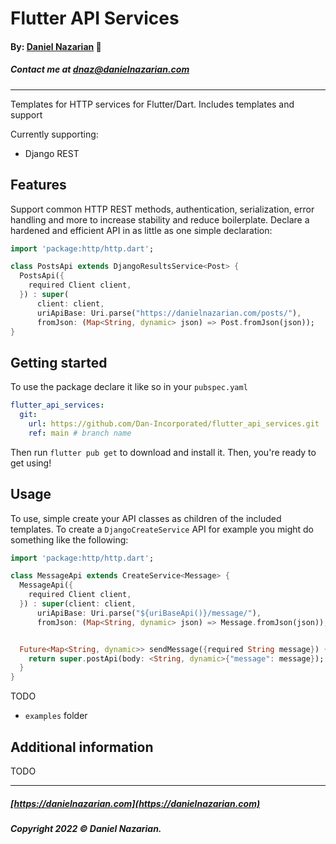# Flutter API Services

#### By: [Daniel Nazarian](https://danielnazarian) 🐧

##### Contact me at <dnaz@danielnazarian.com>

-------------------------------------------------------

Templates for HTTP services for Flutter/Dart. Includes templates and support

Currently supporting:

- Django REST

## Features

Support common HTTP REST methods, authentication, serialization, error handling and more to increase
stability and reduce boilerplate. Declare a hardened and efficient API in as little as one simple
declaration:

```dart
import 'package:http/http.dart';

class PostsApi extends DjangoResultsService<Post> {
  PostsApi({
    required Client client,
  }) : super(
      client: client,
      uriApiBase: Uri.parse("https://danielnazarian.com/posts/"),
      fromJson: (Map<String, dynamic> json) => Post.fromJson(json));
}
```

## Getting started

To use the package declare it like so in your `pubspec.yaml`

```yaml
flutter_api_services:
  git:
    url: https://github.com/Dan-Incorporated/flutter_api_services.git
    ref: main # branch name
```

Then run `flutter pub get` to download and install it. Then, you're ready to get using!

## Usage

To use, simple create your API classes as children of the included templates. To create
a `DjangoCreateService` API for example you might do something like the following:

```dart
import 'package:http/http.dart';

class MessageApi extends CreateService<Message> {
  MessageApi({
    required Client client,
  }) : super(client: client,
      uriApiBase: Uri.parse("${uriBaseApi()}/message/"),
      fromJson: (Map<String, dynamic> json) => Message.fromJson(json));


  Future<Map<String, dynamic>> sendMessage({required String message}) {
    return super.postApi(body: <String, dynamic>{"message": message});
  }
}
```

TODO
- `examples` folder

## Additional information

TODO

-------------------------------------------------------

##### [https://danielnazarian.com](https://danielnazarian.com)

##### Copyright 2022 © Daniel Nazarian.